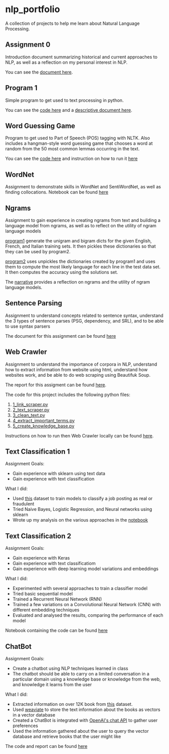 # nlp_portfolio
A collection of projects to help me learn about Natural Language Processing.

## Assignment 0
Introduction document summarizing historical and current approaches to NLP, as well as a reflection on my personal interest in NLP.

You can see the [document here](Overview_of_NLP.pdf).

## Program 1
Simple program to get used to text processing in python.

You can see the [code here](Assignment1/main.py) and a [descriptive document here](Assignment1/readme.md).

## Word Guessing Game
Program to get used to Part of Speech (POS) tagging with NLTK. Also includes a hangman-style word guessing game that chooses a word at random from the 50 most common lemmas occurring in the text.

You can see the [code here](Word_Guessing_Game/main.py) and instruction on how to run it [here](Word_Guessing_Game/readme.md)


## WordNet
Assignment to demonstrate skills in WordNet and SentiWordNet, as well as finding collocations. Notebook can be found [here](NLP_WordNet.ipynb)

## Ngrams
Assignment to gain experience in creating ngrams from text and building a language model from ngrams, as well as to reflect on the utility of ngram language models

[program1](ngrams/program1.py) generate the unigram and bigram dicts for the given English, French, and Italian training sets. It then pickles these dictionaries so that they can be used by program2.

[program2](ngrams/program2.py) uses unpickles the dictionaries created by program1 and uses them to compute the most likely language for each line in the test data set. It then computes the accuracy using the solutions set. 

The [narrative](ngrams/Narrative.pdf) provides a reflection on ngrams and the utility of ngram language models.

## Sentence Parsing
Assignment to understand concepts related to sentence syntax, understand the 3 types of sentence parses (PSG, dependency, and SRL), and to be able to use syntax parsers

The document for this assignment can be found [here](Sentence-Parsing.pdf)

## Web Crawler
Assignment to understand the importance of corpora in NLP, understand how to extract information from website using html, understand how websites work, and be able to do web scraping using Beautifuk Soup.

The report for this assigment can be found [here](Web-Crawler/Report.pdf).

The code for this project includes the following python files:
1. [1_link_scraper.py](Web-Crawler/1_link_scraper.py)
2. [2_text_scraper.py](Web-Crawler/2_text_scraper.py)
3. [3_clean_text.py](Web-Crawler/3_clean_text.py)
4. [4_extract_important_terms.py](Web-Crawler/4_extract_important_terms.py)
5. [5_create_knowledge_base.py](Web-Crawler/5_create_knowledge_base.py)

Instructions on how to run then Web Crawler locally can be found [here](Web-Crawler/readme.md). 

## Text Classification 1 
Assignment Goals:
- Gain experience with sklearn using text data
- Gain experience with text classification

What I did:
- Used [this](https://www.kaggle.com/datasets/shivamb/real-or-fake-fake-jobposting-prediction) dataset to train models to classify a job posting as real or fraudulent
- Tried Naive Bayes, Logistic Regression, and Neural networks using sklearn
- Wrote up my analysis on the various approaches in the [notebook](Text-Classification/Text_Classification.ipynb)

## Text Classification 2
Assignment Goals:
- Gain experience with Keras
- Gain experience with text classificatiom
- Gain experience with deep learning model variations and embeddings

What I did:
- Experimented with several approaches to train a classifier model
- Tried basic sequential model
- Trained a Recurrent Neural Network (RNN)
- Trained a few variations on a Convolutional Neural Network (CNN) with different embedding techniques
- Evaluated and analysed the results, comparing the performance of each model

Notebook containing the code can be found [here](https://github.com/rigrergl/nlp_portfolio/blob/main/Text-Classification-2/Text-Classification-2.ipynb)

## ChatBot
Assignment Goals:
- Create a chatbot using NLP techniques learned in class
- The chatbot should be able to carry on a limited conversation in a particular domain using a knowledge base or
knowledge from the web, and knowledge it learns from the user

What I did:
- Extracted information on over 12K book from [this](https://www.kaggle.com/datasets/ymaricar/cmu-book-summary-dataset) dataset. 
- Used [weaviate](https://weaviate.io/) to store the text information about the books as vectors in a vector database
- Created a ChatBot is integrated with [OpenAI's chat API](https://platform.openai.com/docs/guides/chat) to gather user preferences
- Used the information gathered about the user to query the vector database and retrieve books that the user might like

The code and report can be found [here](https://github.com/rigrergl/nlp_portfolio/tree/main/chatbot)
